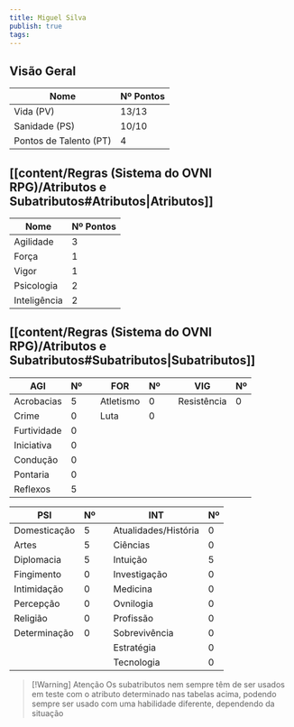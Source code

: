 ```yaml
---
title: Miguel Silva
publish: true
tags:
---
```

## Visão Geral
| Nome                   | Nº Pontos |
| ---------------------- | --------- |
| Vida (PV)              | 13/13     |
| Sanidade (PS)          | 10/10     |
| Pontos de Talento (PT) | 4         |

## [[content/Regras (Sistema do OVNI RPG)/Atributos e Subatributos#Atributos|Atributos]]

| Nome         | Nº Pontos |
| ------------ | --------- |
| Agilidade    | 3         |
| Força        | 1         |
| Vigor        | 1         |
| Psicologia   | 2         |
| Inteligência | 2         |

## [[content/Regras (Sistema do OVNI RPG)/Atributos e Subatributos#Subatributos|Subatributos]]

| AGI         | Nº   |     | FOR       | Nº |     | VIG         | Nº |
| ----------- | ----------- | --- | --------- | --------- | --- | ----------- | --------- |
| Acrobacias  | 5           |     | Atletismo | 0         |     | Resistência | 0         |
| Crime       | 0           |     | Luta      | 0         |     |             |           |
| Furtividade | 0           |     |           |           |     |             |           |
| Iniciativa  | 0           |     |           |           |     |             |           |
| Condução    | 0           |     |           |           |     |             |           |
| Pontaria    | 0           |     |           |           |     |             |           |
| Reflexos    | 5           |     |           |           |     |             |           |

| PSI          | Nº |     | INT                  | Nº |
| ------------ | --------- | --- | -------------------- | --------- |
| Domesticação | 5         |     | Atualidades/História | 0         |
| Artes        | 5         |     | Ciências             | 0         |
| Diplomacia   | 5         |     | Intuição             | 5         |
| Fingimento   | 0         |     | Investigação         | 0         |
| Intimidação  | 0         |     | Medicina             | 0         |
| Percepção    | 0         |     | Ovnilogia            | 0         |
| Religião     | 0         |     | Profissão            | 0         |
| Determinação | 0         |     | Sobrevivência        | 0         |
|              |           |     | Estratégia           | 0         |
|              |           |     | Tecnologia           | 0          |

>[!Warning] Atenção
>Os subatributos nem sempre têm de ser usados em teste com o atributo determinado nas tabelas acima, podendo sempre ser usado com uma habilidade diferente, dependendo da situação